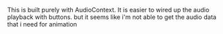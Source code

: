 This is built purely with AudioContext. It is easier to wired up the audio playback with buttons. but it seems like i'm not able to get the audio data that i need for animation
